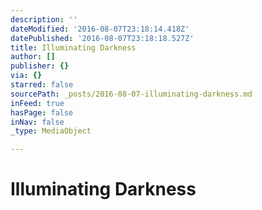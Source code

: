 ```yaml
---
description: ''
dateModified: '2016-08-07T23:18:14.418Z'
datePublished: '2016-08-07T23:18:18.527Z'
title: Illuminating Darkness
author: []
publisher: {}
via: {}
starred: false
sourcePath: _posts/2016-08-07-illuminating-darkness.md
inFeed: true
hasPage: false
inNav: false
_type: MediaObject

---
```

# Illuminating Darkness